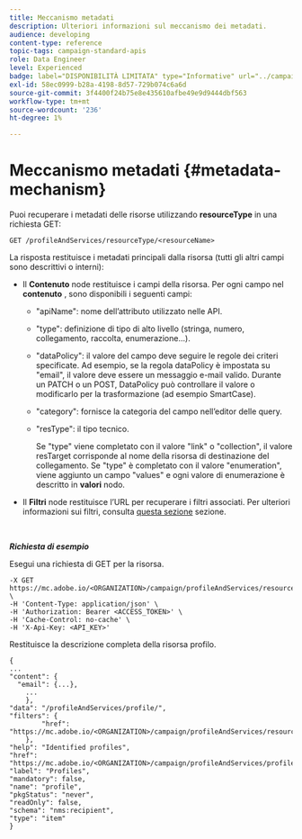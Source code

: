 ```yaml
---
title: Meccanismo metadati
description: Ulteriori informazioni sul meccanismo dei metadati.
audience: developing
content-type: reference
topic-tags: campaign-standard-apis
role: Data Engineer
level: Experienced
badge: label="DISPONIBILITÀ LIMITATA" type="Informative" url="../campaign-standard-migration-home.md" tooltip="Limitato agli utenti Campaign Standard migrati"
exl-id: 58ec0999-b28a-4198-8d57-729b074c6a6d
source-git-commit: 3f4400f24b75e8e435610afbe49e9d9444dbf563
workflow-type: tm+mt
source-wordcount: '236'
ht-degree: 1%

---
```


# Meccanismo metadati {#metadata-mechanism}

Puoi recuperare i metadati delle risorse utilizzando **resourceType** in una richiesta GET:

`GET /profileAndServices/resourceType/<resourceName>`

La risposta restituisce i metadati principali dalla risorsa (tutti gli altri campi sono descrittivi o interni):

* Il **Contenuto** node restituisce i campi della risorsa. Per ogni campo nel **contenuto** , sono disponibili i seguenti campi:

   * &quot;apiName&quot;: nome dell’attributo utilizzato nelle API.
   * &quot;type&quot;: definizione di tipo di alto livello (stringa, numero, collegamento, raccolta, enumerazione...).
   * &quot;dataPolicy&quot;: il valore del campo deve seguire le regole dei criteri specificate. Ad esempio, se la regola dataPolicy è impostata su &quot;email&quot;, il valore deve essere un messaggio e-mail valido. Durante un PATCH o un POST, DataPolicy può controllare il valore o modificarlo per la trasformazione (ad esempio SmartCase).
   * &quot;category&quot;: fornisce la categoria del campo nell’editor delle query.
   * &quot;resType&quot;: il tipo tecnico.

     Se &quot;type&quot; viene completato con il valore &quot;link&quot; o &quot;collection&quot;, il valore resTarget corrisponde al nome della risorsa di destinazione del collegamento.
Se &quot;type&quot; è completato con il valore &quot;enumeration&quot;, viene aggiunto un campo &quot;values&quot; e ogni valore di enumerazione è descritto in **valori** nodo.

* Il **Filtri** node restituisce l’URL per recuperare i filtri associati. Per ulteriori informazioni sui filtri, consulta [questa sezione](filtering.md) sezione.

<!-- créer une section au même niveau sur les liens -->
<!-- dans l'exemple: birthdate, email +  mettre 2 liens : un de type 1-1 , 1-N
si on prend l'exemple de l'org unit, on aura un bon exemple lien -->
<!-- plus reparler du node Data -->

<br/>

***Richiesta di esempio***

Esegui una richiesta di GET per la risorsa.

```
-X GET https://mc.adobe.io/<ORGANIZATION>/campaign/profileAndServices/resourceType/profile \
-H 'Content-Type: application/json' \
-H 'Authorization: Bearer <ACCESS_TOKEN>' \
-H 'Cache-Control: no-cache' \
-H 'X-Api-Key: <API_KEY>'
```

Restituisce la descrizione completa della risorsa profilo.

```
{
...
"content": {
  "email": {...},
    ...
    },
"data": "/profileAndServices/profile/",
"filters": {
        "href": "https://mc.adobe.io/<ORGANIZATION>/campaign/profileAndServices/resourceType/<PKEY>"
    },
"help": "Identified profiles",
"href": "https://mc.adobe.io/<ORGANIZATION>/campaign/profileAndServices/profile/metadata",
"label": "Profiles",
"mandatory": false,
"name": "profile",
"pkgStatus": "never",
"readOnly": false,
"schema": "nms:recipient",
"type": "item"
}
```
